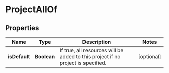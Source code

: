 

# ProjectAllOf


## Properties

| Name | Type | Description | Notes |
|------------ | ------------- | ------------- | -------------|
|**isDefault** | **Boolean** | If true, all resources will be added to this project if no project is specified. |  [optional] |



